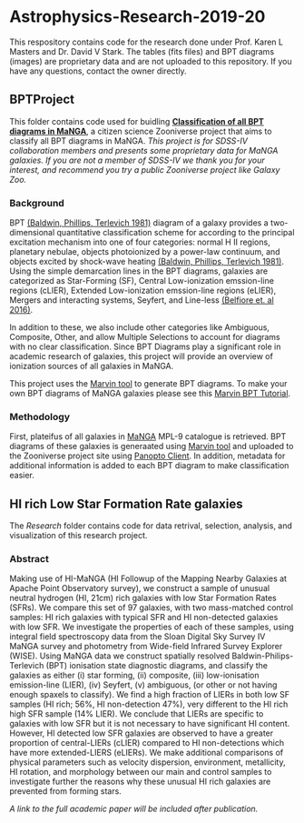 # Astrophysics-Research-2019-20
This respository contains code for the research done under Prof. Karen L Masters and Dr. David V Stark. The tables (fits files) and BPT diagrams (images) are proprietary data and are not uploaded to this repository. If you have any questions, contact the owner directly.

## BPTProject
This folder contains code used for buidling [**Classification of all BPT diagrams in MaNGA**](https://www.zooniverse.org/projects/sharmanubhav/classification-of-all-bpt-diagrams-in-manga), a citizen science Zooniverse project that aims to classify all BPT diagrams in MaNGA. *This project is for SDSS-IV collaboration members and presents some proprietary data for MaNGA galaxies. If you are not a member of SDSS-IV we thank you for your interest, and recommend you try a public Zooniverse project like Galaxy Zoo.*

### Background

BPT [(Baldwin, Phillips, Terlevich 1981)](https://ui.adsabs.harvard.edu/abs/1981PASP...93....5B/abstract) diagram of a galaxy provides a two-dimensional quantitative classification scheme for according to the principal excitation mechanism into one of four categories: normal H II regions, planetary nebulae, objects photoionized by a power-law continuum, and objects excited by shock-wave heating [(Baldwin, Phillips, Terlevich 1981)](https://ui.adsabs.harvard.edu/abs/1981PASP...93....5B/abstract). Using the simple demarcation lines in the BPT diagrams, galaxies are categorized as Star-Forming (SF), Central Low-ionization emssion-line regions (cLIER), Extended Low-ionization emssion-line regions (eLIER), Mergers and interacting systems, Seyfert, and Line-less [(Belfiore et. al 2016)](https://ui.adsabs.harvard.edu/abs/2016MNRAS.461.3111B/abstract).

In addition to these, we also include other categories like Ambiguous, Composite, Other, and allow Multiple Selections to account for diagrams with no clear classification. Since BPT Diagrams play a significant role in academic research of galaxies, this project will provide an overview of ionization sources of all galaxies in MaNGA.

This project uses the [Marvin tool](https://sdss-marvin.readthedocs.io/en/stable/index.html) to generate BPT diagrams. To make your own BPT diagrams of MaNGA galaxies please see this [Marvin BPT Tutorial](https://sdss-marvin.readthedocs.io/en/stable/tutorials/plotting-tutorial.html#bpt-plot).

### Methodology

First, plateifus of all galaxies in [MaNGA](https://www.sdss.org/surveys/manga/) MPL-9 catalogue is retrieved. BPT diagrams of these galaxies is generaated using [Marvin tool](https://sdss-marvin.readthedocs.io/en/stable/index.html) and uploaded to the Zooniverse project site using [Panopto Client](https://github.com/zooniverse/panoptes-python-client). In addition, metadata for additional information is added to each BPT diagram to make classification easier.


## HI rich Low Star Formation Rate galaxies
The *Research* folder contains code for data retrival, selection, analysis, and visualization of this research project. 

### Abstract
Making use of HI-MaNGA (HI Followup of the Mapping Nearby Galaxies at Apache Point Observatory survey), we construct a sample of unusual neutral hydrogen (HI, 21cm) rich galaxies with low Star Formation Rates (SFRs). We compare this set of 97 galaxies, with two mass-matched control samples: HI rich galaxies with typical SFR and HI non-detected galaxies with low SFR. We investigate the properties of each of these samples, using integral field spectroscopy data from the Sloan Digital Sky Survey IV MaNGA survey and photometry from Wide-field Infrared Survey Explorer (WISE). Using MaNGA data we construct spatially resolved Baldwin-Philips-Terlevich (BPT) ionisation state diagnostic diagrams, and classify the galaxies as either (i) star forming, (ii) composite, (iii) low-ionisation emission-line (LIER), (iv) Seyfert, (v) ambiguous, (or other or not having enough spaxels to classify). We find a high fraction of LIERs in both low SF samples (HI rich; 56%, HI non-detection 47%), very different to the HI rich high SFR sample (14\% LIER). We conclude that LIERs are specific to galaxies with low SFR but it is not necessary to have significant HI content. However, HI detected low SFR galaxies are observed to have a greater proportion of central-LIERs (cLIER) compared to HI non-detections which have more extended-LIERS (eLIERs). We make additional comparisons of physical parameters such as velocity dispersion, environment, metallicity, HI rotation, and morphology between our main and control samples to investigate further the reasons why these unusual HI rich galaxies are prevented from forming stars.

*A link to the full academic paper will be included after publication.*

